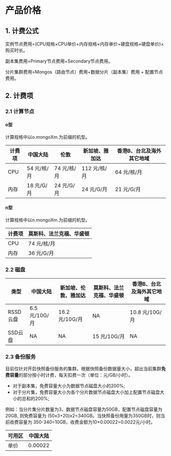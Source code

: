 # 产品价格

## 1. 计费公式

实例节点费用=(CPU规格×CPU单价+内存规格×内存单价+硬盘规格×硬盘单价)×购买时长。

副本集费用=Primary节点费用+Secondary节点费用。

分片集群费用=Mongos（路由节点）费用+数据分片（副本集）费用 + 配置节点费用。

## 2. 计费项

### 2.1 计算节点

#### o型 

计算规格中以o.mongoXm.为前缀的机型。

| 计费项    | 中国大陆 |  伦敦 | 新加坡、雅加达 | 香港B、台北及海外其它地域 |
| ------- | --------- | --------- |  --------- | --------- | 
| CPU     | 54 元/核/月  | 74 元/核/月   |  112 元/核/月   | 64 元/核/月   | 
| 内存     | 18 元/G/月   | 24 元/G/月   | 24 元/G/月   | 21 元/G/月    | 


#### n型

计算规格中以n.mongoXm.为前缀的机型。

| 计费项    | 莫斯科、法兰克福、华盛顿 |
| ------- | ---------  | 
| CPU     |  74 元/核/月 | 
| 内存     |  36 元/G/月  | 

### 2.2 磁盘

| 类型    | 中国大陆 |  新加坡、伦敦、雅加达 | 莫斯科、法兰克福、华盛顿 |香港B、台北及海外其它地域 |
| ------- | --------- |  --------- | --------- | --------- | 
| RSSD云盘 | 6.5 元/10G/月 | 16.2 元/10G/月 | NA |10.8 元/10G/月   | 
| SSD云盘  | NA   | NA | 15 元/10G/月 | NA   | 

### 2.3 备份服务

目前仅针对开启快照备份服务的集群。根据快照备份数据量大小，超出当前集群**免费容量**的部分按小时计费，每天扣费一次（单位：元/GB/小时）。

- 对于副本集，免费容量大小为数据节点磁盘大小的200%;
- 对于分片集，免费容量大小为各个分片数据节点磁盘大小加上配置节点磁盘大小的总和的200%;

例如：当分片集分片数量为3，数据节点磁盘容量为50GB，配置节点磁盘容量为20GB, 则免费容量为 (50x3+20)x2=340GB。当快照备份用量为350GB时，则当前收费容量为 350-340=10GB，收费金额为10×0.00022=0.0022元/小时。

| 可用区 | 中国大陆 |
|--------|----------|
| 单价   |  0.00022 |

